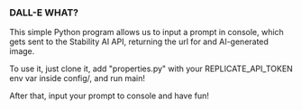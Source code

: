### DALL-E WHAT?

This simple Python program allows us to input a prompt in console, which gets sent to the Stability AI API, returning the url for and AI-generated image.

To use it, just clone it, add "properties.py" with your REPLICATE_API_TOKEN env var inside config/, and run main!

After that, input your prompt to console and have fun!